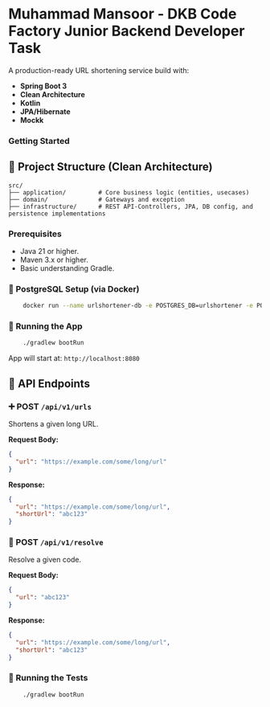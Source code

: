# Muhammad Mansoor - DKB Code Factory Junior Backend Developer Task

A production-ready URL shortening service build with:
- **Spring Boot 3**
- **Clean Architecture**
- **Kotlin**
- **JPA/Hibernate**
- **Mockk**

### Getting Started

## 📁 Project Structure (Clean Architecture)

```
src/
├── application/         # Core business logic (entities, usecases)
├── domain/              # Gateways and exception
├── infrastructure/      # REST API-Controllers, JPA, DB config, and persistence implementations

```


### Prerequisites

- Java 21 or higher.
- Maven 3.x or higher.
- Basic understanding Gradle.

### 🐘 PostgreSQL Setup (via Docker)

```bash
    docker run --name urlshortener-db -e POSTGRES_DB=urlshortener -e POSTGRES_USER=admin -e POSTGRES_PASSWORD=admin -p 5432:5432 -d postgres
```

### 🚰 Running the App

```bash
    ./gradlew bootRun
```

App will start at: `http://localhost:8080`

## 📌 API Endpoints

### ➕ POST `/api/v1/urls`

Shortens a given long URL.

**Request Body:**

```json
{
  "url": "https://example.com/some/long/url"
}
```

**Response:**

```json
{
  "url": "https://example.com/some/long/url",
  "shortUrl": "abc123"
}
```

### 🔁 POST `/api/v1/resolve`
Resolve  a given code.

**Request Body:**

```json
{
  "url": "abc123"
}
```

**Response:**

```json
{
  "url": "https://example.com/some/long/url",
  "shortUrl": "abc123"
}
```

### 🚰 Running the Tests

```bash
    ./gradlew bootRun
```

